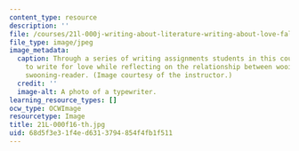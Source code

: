 ```yaml
---
content_type: resource
description: ''
file: /courses/21l-000j-writing-about-literature-writing-about-love-fall-2015/68d5f3e31f4ed6313794854f4fb1f511_21L-000f16-th.jpg
file_type: image/jpeg
image_metadata:
  caption: Through a series of writing assignments students in this course will strive
    to write for love while reflecting on the relationship between wooing-author and
    swooning-reader. (Image courtesy of the instructor.)
  credit: ''
  image-alt: A photo of a typewriter.
learning_resource_types: []
ocw_type: OCWImage
resourcetype: Image
title: 21L-000f16-th.jpg
uid: 68d5f3e3-1f4e-d631-3794-854f4fb1f511
---
```

